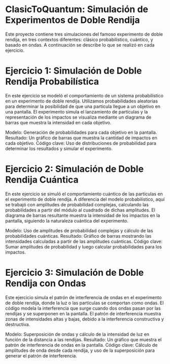 # ClasicToQuantum: Simulación de Experimentos de Doble Rendija
Este proyecto contiene tres simulaciones del famoso experimento de doble rendija, en tres contextos diferentes: clásico probabilístico, cuántico, y basado en ondas. A continuación se describe lo que se realizó en cada ejercicio.

# Ejercicio 1: Simulación de Doble Rendija Probabilística
En este ejercicio se modeló el comportamiento de un sistema probabilístico en un experimento de doble rendija. Utilizamos probabilidades aleatorias para determinar la posibilidad de que una partícula llegue a un objetivo en una pantalla. El experimento simula el lanzamiento de partículas y la representación de los impactos se visualiza mediante un diagrama de barras que muestra la intensidad en cada objetivo.

Modelo: Generación de probabilidades para cada objetivo en la pantalla.
Resultado: Un gráfico de barras que muestra la cantidad de impactos en cada objetivo.
Código clave: Uso de distribuciones de probabilidad para determinar los resultados y simular el experimento.
# Ejercicio 2: Simulación de Doble Rendija Cuántica
En este ejercicio se simuló el comportamiento cuántico de las partículas en el experimento de doble rendija. A diferencia del modelo probabilístico, aquí se trabajó con amplitudes de probabilidad complejas, calculando las probabilidades a partir del módulo al cuadrado de dichas amplitudes. El diagrama de barras resultante muestra la intensidad de los impactos en la pantalla, siguiendo la naturaleza cuántica del experimento.

Modelo: Uso de amplitudes de probabilidad complejas y cálculo de las probabilidades cuánticas.
Resultado: Gráfico de barras mostrando las intensidades calculadas a partir de las amplitudes cuánticas.
Código clave: Sumar amplitudes de probabilidad y luego calcular probabilidades para los impactos.
# Ejercicio 3: Simulación de Doble Rendija con Ondas
Este ejercicio simula el patrón de interferencia de ondas en el experimento de doble rendija, donde la luz o las partículas se comportan como ondas. El código modela la interferencia que surge cuando dos ondas pasan por las rendijas y se superponen en la pantalla. El patrón de interferencia muestra zonas de intensidades altas y bajas, debido a la interferencia constructiva y destructiva.

Modelo: Superposición de ondas y cálculo de la intensidad de luz en función de la distancia a las rendijas.
Resultado: Un gráfico que muestra el patrón de interferencia de ondas en la pantalla.
Código clave: Cálculo de amplitudes de onda desde cada rendija, y uso de la superposición para generar el patrón de interferencia.
